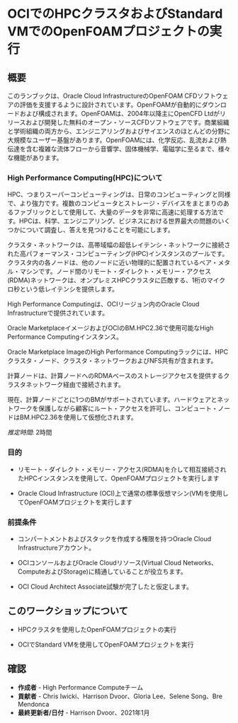 # OCIでのHPCクラスタおよびStandard VMでのOpenFOAMプロジェクトの実行

## 概要

このランブックは、Oracle Cloud InfrastructureのOpenFOAM CFDソフトウェアの評価を支援するように設計されています。OpenFOAMが自動的にダウンロードおよび構成されます。OpenFOAMは、2004年以降主にOpenCFD Ltdがリリースおよび開発した無料のオープン・ソースCFDソフトウェアです。商業組織と学術組織の両方から、エンジニアリングおよびサイエンスのほとんどの分野に大規模なユーザー基盤があります。OpenFOAMには、化学反応、乱流および熱伝達を含む複雑な流体フローから音響学、固体機械学、電磁学に至るまで、様々な機能があります。

### High Performance Computing(HPC)について

HPC、つまりスーパーコンピューティングは、日常のコンピューティングと同様で、より強力です。複数のコンピュータとストレージ・デバイスをまとまりのあるファブリックとして使用して、大量のデータを非常に高速に処理する方法です。HPCは、科学、エンジニアリング、ビジネスにおける世界最大の問題のいくつかについて調査し、答えを見つけることを可能にします。

クラスタ・ネットワークは、高帯域幅の超低レイテンシ・ネットワークに接続された高パフォーマンス・コンピューティング(HPC)インスタンスのプールです。クラスタ内の各ノードは、他のノードに近い物理的に配置されているベア・メタル・マシンです。ノード間のリモート・ダイレクト・メモリー・アクセス(RDMA)ネットワークは、オンプレミスHPCクラスタに匹敵する、1桁のマイクロ秒という低レイテンシを提供します。

High Performance Computingは、OCIリージョン内のOracle Cloud Infrastructureで提供されています。

Oracle MarketplaceイメージおよびOCIのBM.HPC2.36で使用可能なHigh Performance Computingインスタンス。

Oracle Marketplace ImageのHigh Performance Computingラックには、HPCクラスタ・ノード、クラスタ・ネットワークおよびNFS共有が含まれます。

計算ノードは、計算ノードへのRDMAベースのストレージアクセスを提供するクラスタネットワーク経由で接続されます。

現在、計算ノードごとに1つのBMがサポートされています。ハードウェアとネットワークを保護しながら顧客にルート・アクセスを許可し、コンピュート・ノードはBM.HPC2.36を使用して仮想化されます。

_推定時間_: 2時間

### 目的

*   リモート・ダイレクト・メモリー・アクセス(RDMA)を介して相互接続されたHPCインスタンスを使用して、OpenFOAMプロジェクトを実行します
    
*   Oracle Cloud Infrastructure (OCI)上で通常の標準仮想マシン(VM)を使用してOpenFOAMプロジェクトを実行します
    

### 前提条件

*   コンパートメントおよびスタックを作成する権限を持つOracle Cloud Infrastructureアカウント。
    
*   OCIコンソールおよびOracle Cloudリソース(Virtual Cloud Networks、ComputeおよびStorage)に精通していることが役立ちます。
    
*   OCI Cloud Architect Associate試験が完了したと仮定します。
    

## このワークショップについて

*   HPCクラスタを使用したOpenFOAMプロジェクトの実行
    
*   OCIでStandard VMを使用してOpenFOAMプロジェクトを実行
    

## 確認

*   **作成者** - High Performance Computeチーム
*   **貢献者** - Chris Iwicki、Harrison Dvoor、Gloria Lee、Selene Song、Bre Mendonca
*   **最終更新者/日付** - Harrison Dvoor、2021年1月